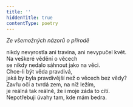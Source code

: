 ```yaml
---
title: ''
hiddenTitle: true
contentType: poetry
---
```


<section>

_Ze všemožných názorů o přírodě_

nikdy nevyrostla ani travina, ani nevypučel květ.  
Na veškeré vědění o věcech  
se nikdy nedalo sáhnout jako na věci.  
Chce-li být věda pravdivá,  
jaká by byla pravdivější než o věcech bez vědy?  
Zavřu oči a tvrdá zem, na níž ležím,  
je reálná tak reálně, že i moje záda to cítí.  
Nepotřebuji úvahy tam, kde mám bedra.

</section>
